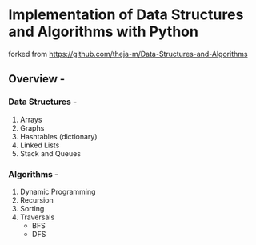 # Implementation of Data Structures and Algorithms with Python

forked from https://github.com/theja-m/Data-Structures-and-Algorithms

## Overview - 

### Data Structures -
1. Arrays
2. Graphs
3. Hashtables (dictionary)
4. Linked Lists
5. Stack and Queues

### Algorithms -
1. Dynamic Programming
2. Recursion
3. Sorting
4. Traversals
      - BFS
      - DFS
